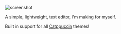 ![screenshot](https://github.com/user-attachments/assets/eed7e9cb-d248-4973-9fa2-eb6e4886aaff)

A simple, lightweight, text editor, I'm making for myself.

Built in support for all [Catppuccin](https://catppuccin.com/) themes! 
